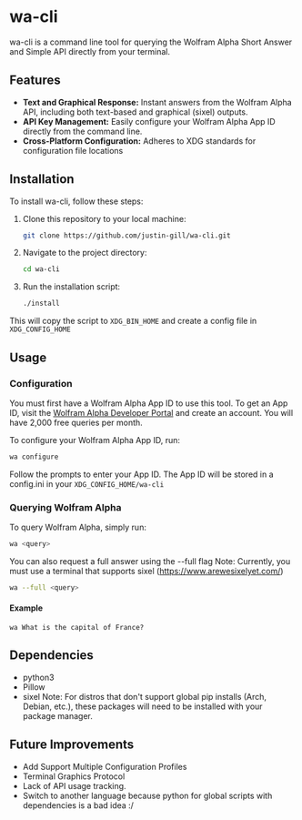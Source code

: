 # wa-cli

wa-cli is a command line tool for querying the Wolfram Alpha Short Answer and Simple API directly from your terminal.

## Features

- **Text and Graphical Response:** Instant answers from the Wolfram Alpha API, including both text-based and graphical (sixel) outputs.
- **API Key Management:** Easily configure your Wolfram Alpha App ID directly from the command line.
- **Cross-Platform Configuration:** Adheres to XDG standards for configuration file locations

## Installation

To install wa-cli, follow these steps:

1. Clone this repository to your local machine:

    ```bash
    git clone https://github.com/justin-gill/wa-cli.git
    ```

2. Navigate to the project directory:

    ```bash
    cd wa-cli
    ```

3. Run the installation script:

    ```bash
    ./install
    ```
This will copy the script to `XDG_BIN_HOME` and create a config file in `XDG_CONFIG_HOME`

## Usage

### Configuration

You must first have a Wolfram Alpha App ID to use this tool.
To get an App ID, visit the [Wolfram Alpha Developer Portal](https://developer.wolframalpha.com/portal/myapps/index.html) and create an account. You will have 2,000 free queries per month.

To configure your Wolfram Alpha App ID, run:

```bash
wa configure
```

Follow the prompts to enter your App ID.
The App ID will be stored in a config.ini in your `XDG_CONFIG_HOME/wa-cli`

### Querying Wolfram Alpha

To query Wolfram Alpha, simply run:

```bash
wa <query>
```

You can also request a full answer using the --full flag
Note: Currently, you must use a terminal that supports sixel (https://www.arewesixelyet.com/)

```bash
wa --full <query>
```

#### Example
```
wa What is the capital of France?
```

## Dependencies
* python3
* Pillow
* sixel
Note: For distros that don't support global pip installs (Arch, Debian, etc.), these packages will need to be installed with your package manager.

## Future Improvements
* Add Support Multiple Configuration Profiles
* Terminal Graphics Protocol
* Lack of API usage tracking.
* Switch to another language because python for global scripts with dependencies is a bad idea :/

